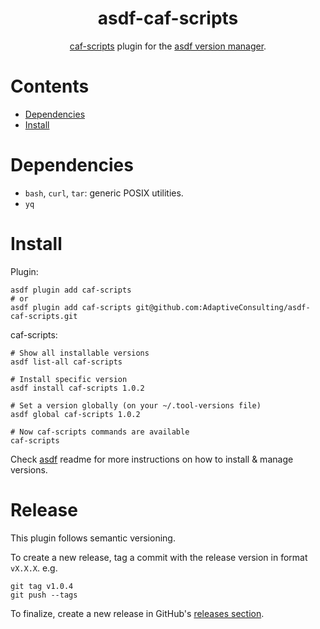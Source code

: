 <div align="center">

# asdf-caf-scripts

[caf-scripts](https://github.com/AdaptiveConsulting/asdf-caf-scripts) plugin for the [asdf version manager](https://asdf-vm.com).

</div>

# Contents

- [Dependencies](#dependencies)
- [Install](#install)

# Dependencies

- `bash`, `curl`, `tar`: generic POSIX utilities.
- `yq`

# Install

Plugin:

```shell
asdf plugin add caf-scripts
# or
asdf plugin add caf-scripts git@github.com:AdaptiveConsulting/asdf-caf-scripts.git
```

caf-scripts:

```shell
# Show all installable versions
asdf list-all caf-scripts

# Install specific version
asdf install caf-scripts 1.0.2

# Set a version globally (on your ~/.tool-versions file)
asdf global caf-scripts 1.0.2

# Now caf-scripts commands are available
caf-scripts
```

Check [asdf](https://github.com/asdf-vm/asdf) readme for more instructions on how to
install & manage versions.

# Release

This plugin follows semantic versioning.

To create a new release, tag a commit with the release version in format `vX.X.X`. e.g.

```
git tag v1.0.4
git push --tags
```

To finalize, create a new release in GitHub's [releases section](https://github.com/AdaptiveConsulting/asdf-caf-scripts/releases).
